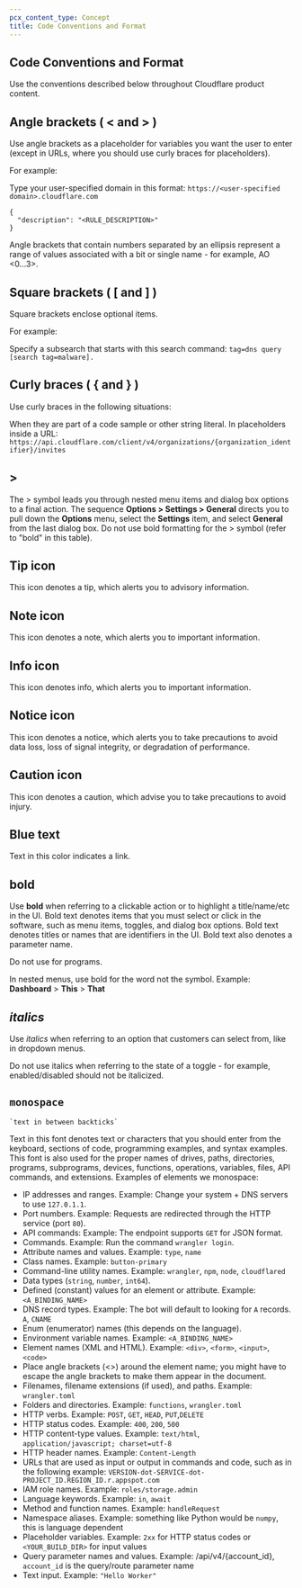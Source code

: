 ```yaml
---
pcx_content_type: Concept
title: Code Conventions and Format
---
```


## Code Conventions and Format

Use the conventions described below throughout Cloudflare product content.

## Angle brackets ( < and > )

Use angle brackets as a placeholder for variables you want the user to enter (except in URLs, where you should use curly braces for placeholders).

For example:

Type your user-specified domain in this format: `https://<user-specified domain>.cloudflare.com`

```
{
  "description": "<RULE_DESCRIPTION>"
}
```

Angle brackets that contain numbers separated by an ellipsis represent a range of values associated with a bit or single name - for example, AO <0...3>.

## Square brackets ( [ and ] )

Square brackets enclose optional items.

For example:

Specify a subsearch that starts with this search command: ``` tag=dns query [search tag=malware]. ```

## Curly braces ( { and } )

Use curly braces in the following situations:

When they are part of a code sample or other string literal.
In placeholders inside a URL: ``` https://api.cloudflare.com/client/v4/organizations/{organization_identifier}/invites ```

## >

The > symbol leads you through nested menu items and dialog box options to a final action. The sequence **Options > Settings > General** directs you to pull down the **Options** menu, select the **Settings** item, and select **General** from the last dialog box. Do not use bold formatting for the > symbol (refer to "bold" in this table).

## Tip icon

This icon denotes a tip, which alerts you to advisory information.

## Note icon

This icon denotes a note, which alerts you to important information.

## Info icon

This icon denotes info, which alerts you to important information.

## Notice icon

This icon denotes a notice, which alerts you to take precautions to avoid data loss, loss of signal integrity, or degradation of performance.

## Caution icon

This icon denotes a caution, which advise you to take precautions to avoid injury.

## Blue text

Text in this color indicates a link.

## **bold**

Use **bold** when referring to a clickable action or to highlight a title/name/etc in the UI. Bold text denotes items that you must select or click in the software, such as menu items, toggles, and dialog box options. Bold text denotes titles or names that are identifiers in the UI. Bold text also denotes a parameter name. 

Do not use for programs.

In nested menus, use bold for the word not the symbol. Example: **Dashboard** > **This** > **That**

## *italics*

Use *italics* when referring to an option that customers can select from, like in dropdown menus.

Do not use italics when referring to the state of a toggle - for example, enabled/disabled should not be italicized. 

## `monospace`

``` `text in between backticks` ```

Text in this font denotes text or characters that you should enter from the keyboard, sections of code, programming examples, and syntax examples. This font is also used for the proper names of drives, paths, directories, programs, subprograms, devices, functions, operations, variables, files, API commands, and extensions. Examples of elements we monospace:

+ IP addresses and ranges. Example: Change your system + DNS servers to use `127.0.1.1`.
+ Port numbers. Example: Requests are redirected through the HTTP service (port `80`).
+ API commands: Example: The endpoint supports `GET` for JSON format.
+ Commands. Example: Run the command `wrangler login`.
+ Attribute names and values. Example: `type`, `name`
+ Class names. Example: `button-primary`
+ Command-line utility names. Example: `wrangler`, `npm`, `node`, `cloudflared`
+ Data types (`string`, `number`, `int64`).
+ Defined (constant) values for an element or attribute. Example: `<A_BINDING_NAME>`
+ DNS record types. Example: The bot will default to looking for `A` records. `A`, `CNAME`
+ Enum (enumerator) names (this depends on the language).
+ Environment variable names. Example: `<A_BINDING_NAME>`
+ Element names (XML and HTML). Example: `<div>`, `<form>`, `<input>`, `<code>`
+ Place angle brackets (<>) around the element name; you might have to escape the angle brackets to make them appear in the document.
+ Filenames, filename extensions (if used), and paths. Example: `wrangler.toml`
+ Folders and directories. Example: `functions`, `wrangler.toml`
+ HTTP verbs. Example: `POST`, `GET`, `HEAD`, `PUT`,`DELETE`
+ HTTP status codes. Example: `400`, `200`, `500`
+ HTTP content-type values. Example: `text/html`, `application/javascript; charset=utf-8`
+ HTTP header names. Example: `Content-Length`
+ URLs that are used as input or output in commands and code, such as in the following example:
`VERSION-dot-SERVICE-dot-PROJECT_ID.REGION_ID.r.appspot.com`
+ IAM role names. Example: `roles/storage.admin`
+ Language keywords. Example: `in`, `await`
+ Method and function names. Example: `handleRequest`
+ Namespace aliases. Example: something like Python would be `numpy`, this is language dependent
+ Placeholder variables. Example: `2xx` for HTTP status codes or `<YOUR_BUILD_DIR>` for input values
+ Query parameter names and values. Example: /api/v4/{account_id}, `account_id` is the query/route parameter name
+ Text input. Example: `"Hello Worker"`